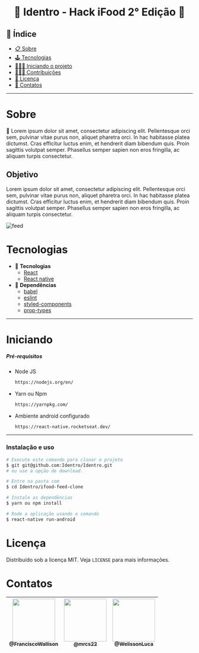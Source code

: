 <h1 align="center">🔺 Identro - Hack iFood 2° Edição 🔺</h1>

## 📕 Índice

- [📋 Sobre](#Sobre)
- [🕹 Tecnologias](#Tecnologias)
- [🧑🏽‍💻 Iniciando o projeto](#Iniciando)
- [👨🏽‍🔧 Contribuições](#Contribuições)
- [📝 Licença](#Licença)
- [🦸 Contatos](#Contatos)

<hr>

<!-- About -->

# Sobre

<p align="left"> 📡 Lorem ipsum dolor sit amet, consectetur adipiscing elit. Pellentesque orci sem, pulvinar vitae purus non, aliquet pharetra orci. In hac habitasse platea dictumst. Cras efficitur luctus enim, et hendrerit diam bibendum quis. Proin sagittis volutpat semper. Phasellus semper sapien non eros fringilla, ac aliquam turpis consectetur. </p>

## Objetivo
<p align="left"> Lorem ipsum dolor sit amet, consectetur adipiscing elit. Pellentesque orci sem, pulvinar vitae purus non, aliquet pharetra orci. In hac habitasse platea dictumst. Cras efficitur luctus enim, et hendrerit diam bibendum quis. Proin sagittis volutpat semper. Phasellus semper sapien non eros fringilla, ac aliquam turpis consectetur.  </p>


![feed](https://i.imgur.com/9NirBZt.png)
<!-- TECHNOLOGIES -->

# Tecnologias

- 🧩 **Tecnologias**
  - [React](https://pt-br.reactjs.org/)
  - [React native](https://reactnative.dev/)
- 🧲 **Dependências**
  - [babel](https://babeljs.io/)
  - [eslint](https://eslint.org/)
  - [styled-components](https://styled-components.com/)
  - [prop-types](https://www.npmjs.com/package/prop-types)

<hr>

<!-- TECHNOLOGIES -->

# Iniciando

##### Pré-requisitos

- Node JS

  ```sh
  https://nodejs.org/en/
  ```

- Yarn ou Npm

  ```sh
  https://yarnpkg.com/
  ```

- Ambiente android configurado
  ```sh
  https://react-native.rocketseat.dev/
  ```
<hr>

### Instalação e uso

```bash
# Execute este comando para clonar o projeto
$ git git@github.com:Identro/Identro.git
# ou use a opção de download.

# Entre na pasta com
$ cd Identro/ifood-feed-clone

# Instale as dependências
$ yarn ou npm install

# Rode a aplicação usando o comando
$ react-native run-android
```

<!-- LICENSE -->

# Licença

Distribuído sob a licença MIT. Veja `LICENSE` para mais informações.

<!-- CONTACT -->

# Contatos

 | [<img src="https://avatars.githubusercontent.com/u/19413241?v=4" width="115"><br><sub>@FranciscoWallison</sub>](https://github.com/FranciscoWallison) | [<img src="https://avatars.githubusercontent.com/u/75001586?v=4" width="115"><br><sub>@mrcs22</sub>](https://github.com/mrcs22) | [<img src="https://avatars.githubusercontent.com/u/62263143?v=4" width="115"><br><sub>@WelissonLuca</sub>](https://github.com/WelissonLuca)
| - |  - |  - 

